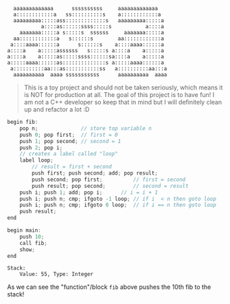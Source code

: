 ```
  aaaaaaaaaaaaa      ssssssssss     aaaaaaaaaaaaa   
  a::::::::::::a   ss::::::::::s    a::::::::::::a  
  aaaaaaaaa:::::ass:::::::::::::s   aaaaaaaaa:::::a 
           a::::as::::::ssss:::::s           a::::a 
    aaaaaaa:::::a s:::::s  ssssss     aaaaaaa:::::a 
  aa::::::::::::a   s::::::s        aa::::::::::::a 
 a::::aaaa::::::a      s::::::s    a::::aaaa::::::a 
a::::a    a:::::assssss   s:::::s a::::a    a:::::a 
a::::a    a:::::as:::::ssss::::::sa::::a    a:::::a 
a:::::aaaa::::::as::::::::::::::s a:::::aaaa::::::a 
 a::::::::::aa:::as:::::::::::ss   a::::::::::aa:::a
  aaaaaaaaaa  aaaa sssssssssss      aaaaaaaaaa  aaaa
```
> This is a toy project and should not be taken seriously, which means it is NOT for production at all. The goal of this project is to have fun!
> I am not a C++ developer so keep that in mind but I will definitely clean up and refactor a lot :D

```c
begin fib:
    pop n;              // store top variable n
    push 0; pop first;  // first = 0
    push 1; pop second; // second = 1
    push 2; pop i;
    // creates a label called "loop"
    label loop;
        // result = first + second
        push first; push second; add; pop result;
        push second; pop first;          // first = second
        push result; pop second;         // second = result
    push i; push 1; add; pop i;      // i = i + 1
    push i; push n; cmp; ifgoto -1 loop; // if i  < n then goto loop
    push i; push n; cmp; ifgoto 0 loop;  // if i == n then goto loop
    push result;
end

begin main:
    push 10;
    call fib;
    show;
end
```
```
Stack:
    Value: 55, Type: Integer
```
As we can see the "function"/block `fib` above pushes the 10th fib to the stack!
